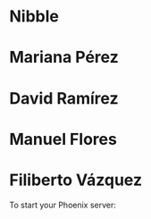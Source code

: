 # Nibble
# Mariana Pérez 
# David Ramírez 
# Manuel Flores 
# Filiberto Vázquez 
 
To start your Phoenix server: 